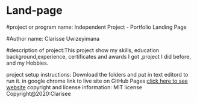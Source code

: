 # Land-page
#project or program name:
Independent Project - Portfolio Landing Page

#Author name: Clarisse Uwizeyimana

#description of project:This project show my skills, education background,experience, certificates and awards I got ,project I did before, and my Hobbies.

project setup instructions: Download the folders and put in text editord to run it. in google chrome
link to live site on GitHub Pages:[click here to see website](https://clarisse-3924.github.io/Land-page/)
copyright and license information:
MIT license
Copyright@2020:Clarisee

